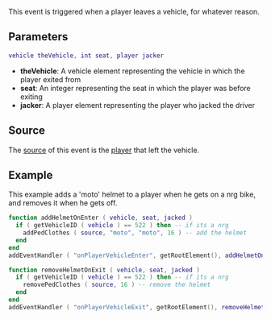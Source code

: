 This event is triggered when a player leaves a vehicle, for whatever reason.

Parameters
----------

``` lua
vehicle theVehicle, int seat, player jacker
```

-   **theVehicle**: A vehicle element representing the vehicle in which the player exited from
-   **seat**: An integer representing the seat in which the player was before exiting
-   **jacker**: A player element representing the player who jacked the driver

Source
------

The [source](/event_system#Event_source.md "wikilink") of this event is the [player](/player.md "wikilink") that left the vehicle.

Example
-------

This example adds a 'moto' helmet to a player when he gets on a nrg bike, and removes it when he gets off.

``` lua
function addHelmetOnEnter ( vehicle, seat, jacked )
  if ( getVehicleID ( vehicle ) == 522 ) then -- if its a nrg
    addPedClothes ( source, "moto", "moto", 16 ) -- add the helmet
  end
end
addEventHandler ( "onPlayerVehicleEnter", getRootElement(), addHelmetOnEnter )

function removeHelmetOnExit ( vehicle, seat, jacked )
  if ( getVehicleID ( vehicle ) == 522 ) then -- if its a nrg
    removePedClothes ( source, 16 ) -- remove the helmet
  end
end
addEventHandler ( "onPlayerVehicleExit", getRootElement(), removeHelmetOnExit )
```
